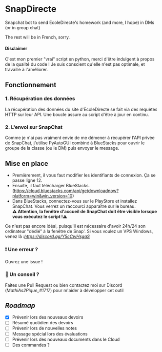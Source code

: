 # SnapDirecte
Snapchat bot to send EcoleDirecte's homework (and more, I hope) in DMs (or in group chat)

The rest will be in French, sorry.

#### Disclaimer
C'est mon premier "vrai" script en python, merci d'être indulgent à propos de la qualité du code ! Je suis conscient qu'elle n'est pas optimale, et travaille à l'améliorer.

## Fonctionnement
### 1. Récupération des données
La récupération des données du site d'EcoleDirecte se fait via des requêtes HTTP sur leur API. Une boucle assure au script d'être à jour en continu.

### 2. L'envoi sur SnapChat
Comme je n'ai pas vraiment envie de me démener à récupérer l'API privée de SnapChat, j'utilise PyAutoGUI combiné à BlueStacks pour ouvrir le groupe de la classe (ou le DM) puis envoyer le message.


## Mise en place
- Premièrement, il vous faut modifier les identifiants de connexion. Ça se passe ligne 12.<br />
- Ensuite, il faut télécharger BlueStacks. (https://cloud.bluestacks.com/api/getdownloadnow?platform=win&win_version=10)<br />
- Dans BlueStacks, connectez-vous sur le PlayStore et installez SnapChat. Vous verrez un raccourci apparaître sur le bureau.<br />
**⚠️ Attention, la fenêtre d'accueil de SnapChat doit être visible lorsque vous exécutez le script !⚠️**<br />

Ce n'est pas encore idéal, puisqu'il est nécessaire d'avoir 24h/24 son ordinateur "dédié" à la fenêtre de Snap'. Si vous voulez un VPS Windows, venez là :*https://discord.gg/Y5cCwHsgaS*


### ❗ Une erreur  ?
Ouvrez une issue !

### 💞 Un conseil ?
Faites une Pull Request ou bien contactez moi sur Discord (*MathiAs2Pique_#1717*) pour m'aider à développer cet outil


## *Roadmap*

- [x] Prévenir lors des nouveaux devoirs<br />
- [ ] Résumé quotidien des devoirs<br />
- [ ] Prévenir lors de nouvelles notes<br />
- [ ] Message spécial lors des évaluations<br />
- [ ] Prévenir lors des nouveaux documents dans le Cloud<br />
- [ ] Des commandes ?
